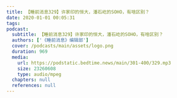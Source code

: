 ```yaml
---
title: 【睡前消息329】许家印的恒大，潘石屹的SOHO，有啥区别？
date: 2020-01-01 00:05:31
tags:
podcast:
  subtitle: 【睡前消息329】许家印的恒大，潘石屹的SOHO，有啥区别？
  authors: ['《睡前消息》编辑部']
  cover: /podcasts/main/assets/logo.png
  duration: 969
  media:
    url: https://podstatic.bedtime.news/main/301-400/329.mp3
    size: 23260608
    type: audio/mpeg
  chapters: null
  references: null
---
```

